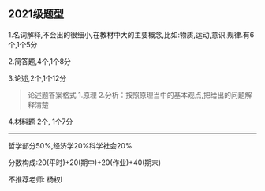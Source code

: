 ## 2021级题型

1.名词解释,不会出的很细小,在教材中大的主要概念,比如:物质,运动,意识,规律.有6个,1个5分

2.简答题,4个,1个8分

3.论述,2个,1个12分

> 论述题答案格式
> 1.原理
> 2.分析：按照原理当中的基本观点,把给出的问题解释清楚

4.材料题 2个, 1个7分

****

哲学部分50%,经济学20%科学社会20%

分数构成:20(平时)+20(期中)+20(作业)+40(期末)

不推荐老师: 杨权l

